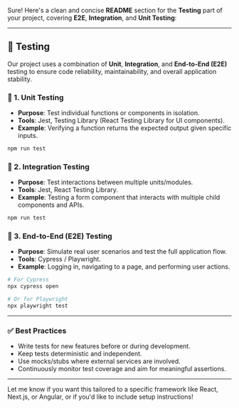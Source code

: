 Sure! Here's a clean and concise **README** section for the **Testing** part of your project, covering **E2E**, **Integration**, and **Unit Testing**:

---

## 🧪 Testing

Our project uses a combination of **Unit**, **Integration**, and **End-to-End (E2E)** testing to ensure code reliability, maintainability, and overall application stability.

### 🔹 1. Unit Testing
- **Purpose**: Test individual functions or components in isolation.
- **Tools**: Jest, Testing Library (React Testing Library for UI components).
- **Example**: Verifying a function returns the expected output given specific inputs.

```bash
npm run test
```

### 🔹 2. Integration Testing
- **Purpose**: Test interactions between multiple units/modules.
- **Tools**: Jest, React Testing Library.
- **Example**: Testing a form component that interacts with multiple child components and APIs.

```bash
npm run test
```

### 🔹 3. End-to-End (E2E) Testing
- **Purpose**: Simulate real user scenarios and test the full application flow.
- **Tools**: Cypress / Playwright.
- **Example**: Logging in, navigating to a page, and performing user actions.

```bash
# For Cypress
npx cypress open

# Or for Playwright
npx playwright test
```

---

### ✅ Best Practices
- Write tests for new features before or during development.
- Keep tests deterministic and independent.
- Use mocks/stubs where external services are involved.
- Continuously monitor test coverage and aim for meaningful assertions.

---

Let me know if you want this tailored to a specific framework like React, Next.js, or Angular, or if you'd like to include setup instructions!
